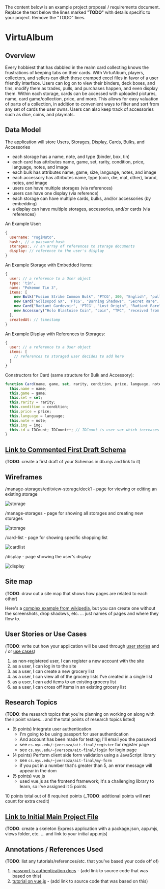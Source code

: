 The content below is an example project proposal / requirements document. Replace the text below the lines marked "__TODO__" with details specific to your project. Remove the "TODO" lines.

# VirtuAlbum

## Overview

Every hobbiest that has dabbled in the realm card collecting knows the frustrations of keeping tabs on their cards. With VirtuAlbum, players, collectors, and sellers can ditch those cramped excel files in favor of a user friendly interface. Users can log on to view their binders, deck boxes, and tins, modify them as trades, pulls, and purchases happen, and even display them. Within each storage, cards can be accessed with uploaded pictures, name, card game/collection, price, and more. This allows for easy valuation of parts of a collection, in addition to convenient ways to filter and sort from any set of cards the user owns. Users can also keep track of accessories such as dice, coins, and playmats.

## Data Model

The application will store Users, Storages, Display, Cards, Bulks, and Accessories

* each storage has a name, note, and type (binder, box, tin)
* each card has attributes name, game, set, rarity, condition, price, language, notes, and image
* each bulk has attributes name, game, size, language, notes, and image
* each accessory has attributes name, type (coin, die, mat, other), brand, notes, and image
* users can have multiple storages (via references)
* users can have one display (via reference)
* each storage can have multiple cards, bulks, and/or accessories (by embedding)
* a display can have multiple storages, accessories, and/or cards (via references)

An Example User:

```javascript
{
  username: "YugiMuto",
  hash:, // a password hash
  storages:, // an array of references to storage documents
  display: // reference to the user's display
}
```

An Example Storage with Embedded Items:

```javascript
{
  user: // a reference to a User object
  type: 'tin',
  name: "Pokemon Tin 3",
  items: [
    new Bulk("Fusion Strike Common Bulk", 'PTCG', 300, "English", "pulled from a box 10/22/2022"),
    new Card("Golisopod GX", 'PTCG', "Burning Shadows", "Secret Rare", "NM", 6.72, "English", "traded at local 9/15/2022"),
    new Card("Radiant Gardevoir", 'PTCG', "Lost Origin", "Radiant Rare", "LP", 0.90, "English", "purchased online 9/17/2022"),
    new Accessory("Holo Blastoise Coin", "coin", "TPC", "received from promotion")
  ],
  createdAt: // timestamp
}
```

An Example Display with References to Storages: 

```javascript
{
  user: // a reference to a User object
  items: [
    // references to storaged user decides to add here
  ]
}
```

Constructors for Card (same structure for Bulk and Accessory):

```javascript
function Card(name, game, set, rarity, condition, price, language, note, img = null) {
  this.name = name;
  this.game = game;
  this.set = set;
  this.rarity = rarity;
  this.condition = condition;
  this.price = price;
  this.language = language;
  this.note = note;
  this.img = img;
  this.id = IDCount; IDCount++; // IDCount is user var which increases each time a card, bulk, or accessory is created
}
```

## [Link to Commented First Draft Schema](db.mjs) 

(__TODO__: create a first draft of your Schemas in db.mjs and link to it)

## Wireframes

/manage-storages/editview-storage/deck1 - page for viewing or editing an existing storage

![storage](documentation/editview-storage.png)

/manage-storages - page for showing all storages and creating new storages

![storage](documentation/manage-storages.png)

/card-list - page for showing specific shopping list

![cardlist](documentation/card-list.png)

/display - page showing the user's display

![display](documentation/display.png)

## Site map

(__TODO__: draw out a site map that shows how pages are related to each other)

Here's a [complex example from wikipedia](https://upload.wikimedia.org/wikipedia/commons/2/20/Sitemap_google.jpg), but you can create one without the screenshots, drop shadows, etc. ... just names of pages and where they flow to.

## User Stories or Use Cases

(__TODO__: write out how your application will be used through [user stories](http://en.wikipedia.org/wiki/User_story#Format) and / or [use cases](https://en.wikipedia.org/wiki/Use_case))

1. as non-registered user, I can register a new account with the site
2. as a user, I can log in to the site
3. as a user, I can create a new grocery list
4. as a user, I can view all of the grocery lists I've created in a single list
5. as a user, I can add items to an existing grocery list
6. as a user, I can cross off items in an existing grocery list

## Research Topics

(__TODO__: the research topics that you're planning on working on along with their point values... and the total points of research topics listed)

* (5 points) Integrate user authentication
    * I'm going to be using passport for user authentication
    * And account has been made for testing; I'll email you the password
    * see <code>cs.nyu.edu/~jversoza/ait-final/register</code> for register page
    * see <code>cs.nyu.edu/~jversoza/ait-final/login</code> for login page
* (4 points) Perform client side form validation using a JavaScript library
    * see <code>cs.nyu.edu/~jversoza/ait-final/my-form</code>
    * if you put in a number that's greater than 5, an error message will appear in the dom
* (5 points) vue.js
    * used vue.js as the frontend framework; it's a challenging library to learn, so I've assigned it 5 points

10 points total out of 8 required points (___TODO__: addtional points will __not__ count for extra credit)


## [Link to Initial Main Project File](app.mjs) 

(__TODO__: create a skeleton Express application with a package.json, app.mjs, views folder, etc. ... and link to your initial app.mjs)

## Annotations / References Used

(__TODO__: list any tutorials/references/etc. that you've based your code off of)

1. [passport.js authentication docs](http://passportjs.org/docs) - (add link to source code that was based on this)
2. [tutorial on vue.js](https://vuejs.org/v2/guide/) - (add link to source code that was based on this)

